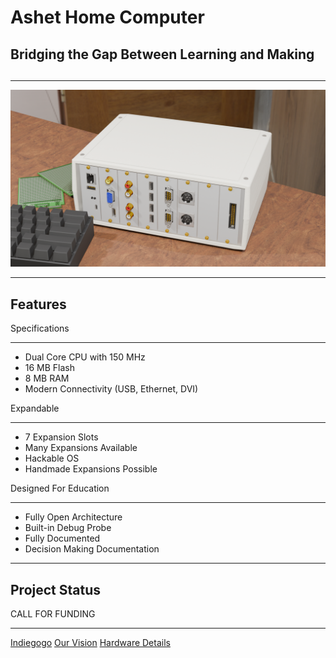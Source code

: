# Ashet Home Computer

<div class="text-center">

<!-- <h2>The 21st century home computer</h2> -->

<h2>Bridging the Gap Between Learning and Making<h2>

</div>

---

![A rendering of a computer with a slotted design, having 8 slots with several connectors on them.](img/case-rendering.png)

---

<h2 class="display-5 text-center">Features</h2>

<div class="cardset">

<div class="card">
    <div class="card-title">Specifications</div>
    <hr>
    <div class="card-contents">
    <ul>
        <li>Dual Core CPU with 150 MHz</li>
        <li>16 MB Flash</li>
        <li>8 MB RAM</li>
        <li>Modern Connectivity (USB, Ethernet, DVI)</li>
    </ul>
    </div>
</div>

<div class="card">
    <div class="card-title">Expandable</div>
    <hr>
    <div class="card-contents">
    <ul>
        <li>7 Expansion Slots</li>
        <li>Many Expansions Available</li>
        <li>Hackable OS</li>
        <li>Handmade Expansions Possible</li>
    </ul>
    </div>
</div>

<div class="card">
    <div class="card-title">Designed For Education</div>
    <hr>
    <div class="card-contents">
    <ul>
        <li>Fully Open Architecture</li>
        <li>Built-in Debug Probe</li>
        <li>Fully Documented</li>
        <li>Decision Making Documentation</li>
        </ul>
    </div>
</div>

</div>

---

<h2 class="display-5 text-center">Project Status</h2>

CALL FOR FUNDING

---

<div class="text-center">
    <a href="https://www.indiegogo.com/" class="btn btn-primary" role="button">Indiegogo</a>
    <a href="about/" class="btn btn-primary" role="button">Our Vision</a>
    <a href="hardware/" class="btn btn-primary" role="button">Hardware Details</a>
</div>
